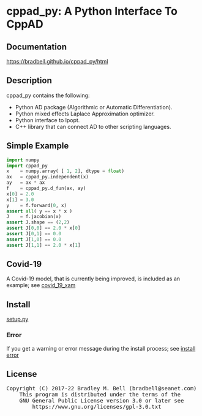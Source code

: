 # cppad\_py: A Python Interface To CppAD

## Documentation
<https://bradbell.github.io/cppad_py/html>

## Description
cppad\_py contains the following:

- Python AD package (Algorithmic or Automatic Differentiation).
- Python mixed effects Laplace Approximation optimizer.
- Python interface to Ipopt.
- C++ library that can connect AD to other scripting languages.

## Simple Example
```python
import numpy
import cppad_py
x    = numpy.array( [ 1, 2], dtype = float)
ax   = cppad_py.independent(x)
ay   = ax * ax
f    = cppad_py.d_fun(ax, ay)
x[0] = 2.0
x[1] = 3.0
y    = f.forward(0, x)
assert all( y == x * x )
J    = f.jacobian(x)
assert J.shape == (2,2)
assert J[0,0] == 2.0 * x[0]
assert J[0,1] == 0.0
assert J[1,0] == 0.0
assert J[1,1] == 2.0 * x[1]
```

## Covid-19
A Covid-19 model, that is currently being improved,
is included as an example; see
[covid_19_xam](https://bradbell.github.io/cppad_py/cppad_py.xrst/numeric_covid_19_xam_py.html?highlight=covid%2019)

## Install
[setup.py](https://bradbell.github.io/cppad_py/cppad_py.xrst/setup_py.html)

### Error
If you get a warning or error message during the install process; see
[install error](https://bradbell.github.io/cppad_py/cppad_py.xrst/install_error.html)

## License
<pre>
Copyright (C) 2017-22 Bradley M. Bell (bradbell@seanet.com)
    This program is distributed under the terms of the
    GNU General Public License version 3.0 or later see
        https://www.gnu.org/licenses/gpl-3.0.txt
</pre>
